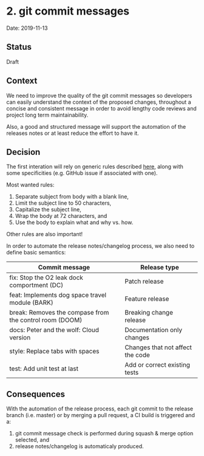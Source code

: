 # 2. git commit messages

Date: 2019-11-13

## Status

Draft

## Context

We need to improve the quality of the git commit
messages so developers can easily understand the
context of the proposed changes, throughout a concise and consistent message in order to avoid 
lengthy code reviews and project long term maintainability.

Also, a good and structured message will support the automation of the releases notes or at least 
reduce the effort to have it.

## Decision

The first interation will rely on generic rules described 
[here](https://chris.beams.io/posts/git-commit/), along with some specificities (e.g. GitHub issue 
if associated with one).

Most wanted rules:

1. Separate subject from body with a blank line,
2. Limit the subject line to 50 characters,
3. Capitalize the subject line,
4. Wrap the body at 72 characters, and
5. Use the body to explain what and why vs. how.

Other rules are also important!

In order to automate the release notes/changelog process, we also need to define basic semantics:

| Commit message                                           | Release type                     |
|----------------------------------------------------------|----------------------------------|
| fix: Stop the O2 leak dock comportment (DC)              | Patch release                    |
| feat: Implements dog space travel module (BARK)          | Feature release                  |
| break: Removes the compase from the control room (DOOM)  | Breaking change release          |
| docs: Peter and the wolf: Cloud version                  | Documentation only changes       |
| style: Replace tabs with spaces                          | Changes that not affect the code |
| test: Add unit test at last                              | Add or correct existing tests    |

## Consequences

With the automation of the release process, each git commit to the release branch (i.e. master) or 
by merging a pull request, a CI build is triggered and a:

1. git commit message check is performed during squash & merge option selected, and
2. release notes/changelog is automaticaly produced.